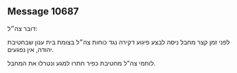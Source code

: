 ## Message 10687

דובר צה״ל:

לפני זמן קצר מחבל ניסה לבצע פיגוע דקירה נגד כוחות צה״ל בצומת בית ענון שבחטיבת יהודה, אין נפגעים.

לוחמי צה"ל מחטיבת כפיר חתרו למגע ונטרלו את המחבל.

